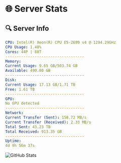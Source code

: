 # 🌐 Server Stats
## 🔍 Server Info
```yaml
CPU: Intel(R) Xeon(R) CPU E5-2699 v4 @ 1294.29GHz
CPU Usage: 1.40%
Cores: 44P | 88T
-----------------------------------
Memory:
Current Usage: 9.65 GB/503.74 GB
Available: 490.80 GB
-----------------------------------
Disk:
Current Usage: 17.13 GB/1.71 TB
Free: 1.61 TB
-----------------------------------
GPU:
No GPU detected
-----------------------------------
Network:
Current Transfer (Sent): 158.72 MB/s
Current Transfer (Received): 2.33 MB/s
Total Sent: 43.23 TB
Total Received: 913.35 GB
-----------------------------------
Uptime:
4d 9h 56m 37s
```
![GitHub Stats](https://img.shields.io/badge/Updated-2025-02-12_08:39:55-blue)